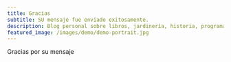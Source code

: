 ```yaml
---
title: Gracias
subtitle: SU mensaje fue enviado exitosamente.
description: Blog personal sobre libros, jardinería, historia, programación y otros temas que me interesan
featured_image: /images/demo/demo-portrait.jpg
---
```


Gracias por su mensaje